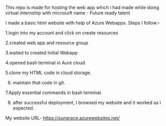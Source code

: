 This repo is made for hosting the web app which i had made while doing virtual internship with microsoft name - Future ready talent


I made a basic html website with help of Azure Webapps.
Steps I follow:-

1.login into my account and click on create resources

2.created web app and resource group

3.waited to created Initial Webapp

4.opened bash terminal in Aure cloud.

5.clone my HTML code in cloud storage.

6. maintain that code in git.

7.Apply essential commands in bash terminal.

8. after successful deployment, I browsed my website and it worked as i expected.


My website URL- https://sungrace.azurewebsites.net/
